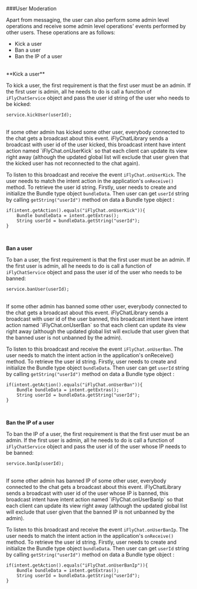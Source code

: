 ###User Moderation

Apart from messaging, the user can also perform some admin level operations and receive some admin level operations' events performed by other users. These operations are as follows:

* Kick a user
* Ban a user
* Ban the IP of a user

<br>
**Kick a user**

To kick a user, the first requirement is that the first user must be an admin. If the first user is admin, all he needs to do is call a function of `iFlyChatService` object and pass the user id string of the user who needs to be kicked:
```
service.kickUser(userId);
```
<br>
If some other admin has kicked some other user, everybody connected to the chat gets a broadcast about this event. iFlyChatLibrary sends a broadcast with user id of the user kicked, this broadcast intent have intent action named `iFlyChat.onUserKick` so that each client can update its view right away (although the updated global list will exclude that user given that the kicked user has not reconnected to the chat again).

To listen to this broadcast and receive the event `iFlyChat.onUserKick`. The user needs to match the intent action in the application's `onReceive()` method. To retrieve the user id string. Firstly, user needs to create and initialize the Bundle type object `bundleData`. Then user can get `userId` string by calling `getString("userId")` method on data a Bundle type object :


```
if(intent.getAction().equals("iFlyChat.onUserKick")){
    Bundle bundleData = intent.getExtras();
    String userId = bundleData.getString("userId");
}
```
<br>

**Ban a user**

To ban a user, the first requirement is that the first user must be an admin. If the first user is admin, all he needs to do is call a function of `iFlyChatService` object and pass the user id of the user who needs to be banned:
```
service.banUser(userId);
```
<br>
If some other admin has banned some other user, everybody connected to the chat gets a broadcast about this event. iFlyChatLibrary sends a broadcast with user id of the user banned, this broadcast intent have intent action named `iFlyChat.onUserBan` so that each client can update its view right away (although the updated global list will exclude that user given that the banned user is not unbanned by the admin).

To listen to this broadcast and receive the event `iFlyChat.onUserBan`. The user needs to match the intent action in the application's onReceive() method. To retrieve the user id string. Firstly, user needs to create and initialize the Bundle type object `bundleData`. Then user can get `userId` string by calling `getString("userId")` method on data a Bundle type object :
```
if(intent.getAction().equals("iFlyChat.onUserBan")){
    Bundle bundleData = intent.getExtras();
    String userId = bundleData.getString("userId");
}
```
<br>

**Ban the IP of a user**

To ban the IP of a user, the first requirement is that the first user must be an admin. If the first user is admin, all he needs to do is call a function of `iFlyChatService` object and pass the user id of the user whose IP needs to be banned:
```
service.banIp(userId);
```
<br>
If some other admin has banned IP of some other user, everybody connected to the chat gets a broadcast about this event. iFlyChatLibrary sends a broadcast with user id of the user whose IP is banned, this broadcast intent have intent action named `iFlyChat.onUserBanIp` so that each client can update its view right away (although the updated global list will exclude that user given that the banned IP is not unbanned by the admin).

To listen to this broadcast and receive the event `iFlyChat.onUserBanIp`. The user needs to match the intent action in the application's `onReceive()` method. To retrieve the user id string. Firstly, user needs to create and initialize the Bundle type object `bundleData`. Then user can get `userId` string by calling `getString("userId")` method on data a Bundle type object :
```
if(intent.getAction().equals("iFlyChat.onUserBanIp")){
    Bundle bundleData = intent.getExtras();
    String userId = bundleData.getString("userId");
}
```
